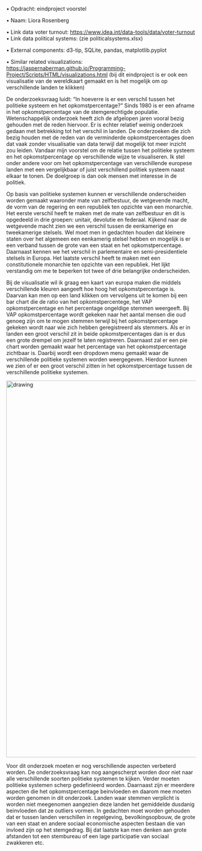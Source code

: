 •	Opdracht: eindproject voorstel

•	Naam: Liora Rosenberg

•	Link data voter turnout: https://www.idea.int/data-tools/data/voter-turnout
•	Link data political systems: (zie politicalsystems.xlsx)


• External components: d3-tip, SQLite, pandas, matplotlib.pyplot

• Similar related visualizations: https://jaspernaberman.github.io/Programming-Project/Scripts/HTML/visualizations.html (bij dit eindproject is er ook een visualisatie van de wereldkaart gemaakt en is het mogelijk om op verschillende landen te klikken)



De onderzoeksvraag luidt: “In hoeverre is er een verschil tussen het politieke systeem en het opkomstpercentage?”
Sinds 1980 is er een afname in het opkomstpercentage van de stemgerechtigde populatie. Wetenschappelijk onderzoek heeft zich de afgelopen jaren vooral bezig gehouden met de reden hiervoor. Er is echter relatief weinig onderzoek gedaan met betrekking tot het verschil in landen. De onderzoeken die zich bezig houden met de reden van de verminderde opkomstpercentages doen dat vaak zonder visualisatie van data terwijl dat mogelijk tot meer inzicht zou leiden. Vandaar mijn voorstel om de relatie tussen het politieke systeem en het opkomstpercentage op verschillende wijze te visualiseren. Ik stel onder andere voor om het opkomstpercentage van verschillende europese landen met een vergelijkbaar of juist verschillend politiek systeem naast elkaar te tonen. De doelgroep is dan ook mensen met interesse in de politiek.

Op basis van politieke systemen kunnen er verschillende onderscheiden worden gemaakt waaronder mate van zelfbestuur, de wetgevende macht, de vorm van de regering en een republiek ten opzichte van een monarchie. Het eerste verschil heeft te maken met de mate van zelfbestuur en dit is opgedeeld in drie groepen: unitair, devolutie en federaal. Kijkend naar de wetgevende macht zien we een verschil tussen de eenkamerige en tweekamerige stelsels. Wel moet men in gedachten houden dat kleinere staten over het algemeen een eenkamerig stelsel hebben en mogelijk is er een verband tussen de grote van een staat en het opkomstpercentage. Daarnaast kennen we het verschil in parlementaire en semi-presidentiele stelsels in Europa. Het laatste verschil heeft te maken met een constitutionele monarchie ten opzichte van een republiek. Het lijkt verstandig om me te beperken tot twee of drie belangrijke onderscheiden.

Bij de visualisatie wil ik graag een kaart van europa maken die middels verschillende kleuren aangeeft hoe hoog het opkomstpercentage is. Daarvan kan men op een land klikken om vervolgens uit te komen bij een bar chart die de ratio van het opkomstpercentege, het VAP opkomstpercentage en het percentage ongeldige stemmen weergeeft. Bij VAP opkomstpercentage wordt gekeken naar het aantal mensen die oud genoeg zijn om te mogen stemmen terwijl bij het opkomstpercentage gekeken wordt naar wie zich hebben geregistreerd als stemmers. Als er in landen een groot verschil zit in beide opkomstpercentages dan is er dus een grote drempel om jezelf te laten registreren. Daarnaast zal er een pie chart worden gemaakt waar het percentage van het opkomstpercentage zichtbaar is. Daarbij wordt een dropdown menu gemaakt waar de verschillende politieke systemen worden weergegeven. Hierdoor kunnen we zien of er een groot verschil zitten in het opkomstpercentage tussen de verschillende politieke systemen.


<img src="https://user-images.githubusercontent.com/44025069/50977309-51e34200-14f2-11e9-83ea-f44cda916a92.png" alt="drawing" width="1000"/>

Voor dit onderzoek moeten er nog verschillende aspecten verbeterd worden. De onderzoeksvraag kan nog aangescherpt worden door niet naar alle verschillende soorten politieke systemen te kijken. Verder moeten politieke systemen scherp gedefinieerd worden. Daarnaast zijn er meerdere aspecten die het opkomstpercentage beinvloeden en daarom mee moeten worden genomen in dit onderzoek. Landen waar stemmen verplicht is worden niet meegenomen aangezien deze landen het gemiddelde dusdanig beinvloeden dat ze outliers vormen. In gedachten moet worden gehouden dat er tussen landen verschillen in regelgeving, bevolkingsopbouw, de grote van een staat en andere sociaal economische aspecten bestaan die van invloed zijn op het stemgedrag. Bij dat laatste kan men denken aan grote afstanden tot een stembureau of een lage participatie van sociaal zwakkeren etc.
